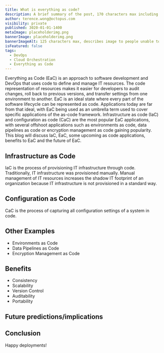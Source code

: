 ```yaml
---
title: What is everything as code?
description: A brief summary of the post, 170 characters max including spaces.
author: terence.wong@octopus.com
visibility: private
published: 3020-01-01-1400
metaImage: placeholderimg.png
bannerImage: placeholderimg.png
bannerImageAlt: 125 characters max, describes image to people unable to see it.
isFeatured: false
tags:
  - DevOps
  - Cloud Orchestration
  - Everything as Code
---
```


<!-- see https://github.com/OctopusDeploy/blog/blob/master/tags.txt for a comprehensive list of tags -->

Everything as Code (EaC) is an approach to software development and DevOps that uses code to define and manage IT resources. The code representation of resources makes it easier for developers to audit changes, roll back to previous versions, and transfer settings from one environment to another. EaC is an ideal state where every part of the software lifecycle can be represented as code. Applications today are far from that ideal, with EaC being used as an umbrella term used to cover specific applications of the as-code framework. Infrastructure as code (IaC) and configuration as code (CaC) are the most popular EaC applications, with several offshoot applications such as environments as code, data pipelines as code or encryption management as code gaining popularity. This blog will discuss IaC, EaC, some upcoming as code applications, benefits to EaC and the future of EaC.


## Infrastructure as Code

IaC is the process of provisioning IT infrastructure through code. Traditionally, IT infrastructure was provisioned manually. Manual management of IT resources increases the shadow IT footprint of an organization because IT infrastructure is not provisioned in a standard way.

## Configuration as Code

CaC is the process of capturing all configuration settings of a system in code.

## Other Examples

- Environments as Code
- Data Pipelines as Code
- Encryption Management as Code

## Benefits

- Consistency
- Scalability
- Version Control
- Auditability
- Portability

## Future predictions/implications

## Conclusion

Happy deployments!
